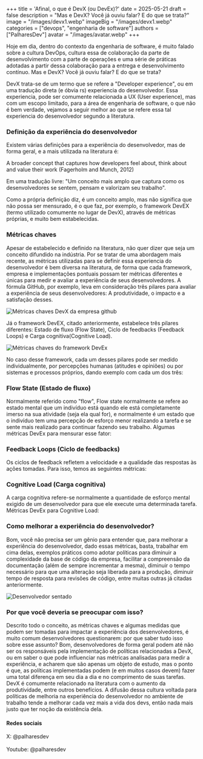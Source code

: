 +++
title = 'Afinal, o que é DevX (ou DevEx)?'
date = 2025-05-21
draft = false
description = "Mas e DevX? Você já ouviu falar? E do que se trata?"
image = "/images/devx1.webp"
imageBig = "/images/devx1.webp"
categories = ["devops", "engenharia de software"]
authors = ["PalharesDev"]
avatar = "/images/avatar.webp"
+++

Hoje em dia, dentro do contexto da engenharia de software, é muito falado sobre a cultura DevOps, cultura essa de colaboração da parte de desenvolvimento com a parte de operações e uma série de práticas adotadas a partir dessa colaboração para a entrega e desenvolvimento contínuo. Mas e DevX? Você já ouviu falar? E do que se trata?

DevX trata-se de um termo que se refere a "Developer experience", ou em uma tradução direta (e óbvia rs) experiencia do desenvolvedor. Essa experiencia, pode ser comumente relacionada a UX (User experience), mas com um escopo limitado, para a área de engenharia de software, o que não é bem verdade, vejamos a seguir melhor ao que se refere essa tal experiencia do desenvolvedor segundo a literatura.

### Definição da experiência do desenvolvedor
Existem várias definições para a experiência do desenvolvedor, mas de forma geral, e a mais utilizada na literatura é:

A broader concept that captures how developers feel about, think about and value their work (Fagerholm and Munch, 2012)

Em uma tradução livre: "Um conceito mais amplo que captura como os desenvolvedores se sentem, pensam e valorizam seu trabalho".

Como a própria definição diz, é um conceito amplo, mas não significa que não possa ser mensurado, é o que faz, por exemplo, o framework DevEX (termo utilizado comumente no lugar de DevX), através de métricas próprias, e muito bem estabelecidas.

### Métricas chaves
Apesar de estabelecido e definido na literatura, não quer dizer que seja um conceito difundido na indústria. Por se tratar de uma abordagem mais recente, as métricas utilizadas para se definir essa experiencia do desenvolvedor é bem diversa na literatura, de forma que cada framework, empresa e implementações pontuais possam ter métricas diferentes e únicas para medir e avaliar a experiência de seus desenvolvedores. A fórmula GitHub, por exemplo, leva em consideração três pilares para avaliar a experiência de seus desenvolvedores: A produtividade, o impacto e a satisfação desses.

![Métricas chaves DevX da empresa github](/images/devx2.webp)

Já o framework DevEX, citado anteriormente, estabelece três pilares diferentes: Estado de fluxo (Flow State), Ciclo de feedbacks (Feedback Loops) e Carga cognitiva(Cognitive Load).

![Métricas chaves do framework DevEx](/images/devx3.webp)

No caso desse framework, cada um desses pilares pode ser medido individualmente, por percepções humanas (atitudes e opiniões) ou por sistemas e processos próprios, dando exemplo com cada um dos três:

### Flow State (Estado de fluxo)

Normalmente referido como "flow", Flow state normalmente se refere ao estado mental que um indivíduo está quando ele está completamente imerso na sua atividade (seja ela qual for), e normalmente é um estado que o indivíduo tem uma percepção de esforço menor realizando a tarefa e se sente mais realizado para continuar fazendo seu trabalho. Algumas métricas DevEx para mensurar esse fator:

### Feedback Loops (Ciclo de feedbacks)

Os ciclos de feedback refletem a velocidade e a qualidade das respostas às ações tomadas. Para isso, temos as seguintes métricas:

### Cognitive Load (Carga cognitiva)

A carga cognitiva refere-se normalmente a quantidade de esforço mental exigido de um desenvolvedor para que ele execute uma determinada tarefa. Métricas DevEx para Cognitive Load:

### Como melhorar a experiência do desenvolvedor?

Bom, você não precisa ser um gênio para entender que, para melhorar a experiência do desenvolvedor, dado essas métricas, basta, trabalhar em cima delas, exemplos práticos como adotar políticas para diminuir a complexidade da base de código da empresa, facilitar  a compreensão da documentação (além de sempre incrementar a mesma), diminuir o tempo necessário para que uma alteração seja liberada para a produção, diminuir tempo de resposta para revisões de código, entre muitas outras já citadas anteriormente.

![Desenvolvedor sentado](/images/devx4.webp)

### Por que você deveria se preocupar com isso?

Descrito todo o conceito, as métricas chaves e algumas medidas que podem ser tomadas para impactar a experiência dos desenvolvedores, é muito comum desenvolvedores questionarem: por que saber tudo isso sobre esse assunto? Bom, desenvolvedores de forma geral podem até não ser os responsáveis pela implementação de políticas relacionadas a DevX, ou em saber o que pode influenciar nas métricas analisadas para medir a experiência, e acharem que são apenas um objeto de estudo, mas o ponto é que, as políticas implementadas podem (e em muitos casos devem) fazer uma total diferença em seu dia a dia e no comprimento de suas tarefas.
DevX é comumente relacionado na literatura com o aumento da produtividade, entre outros benefícios. A difusão dessa cultura voltada para políticas de melhoria na experiência do desenvolvedor no ambiente de trabalho tende a melhorar cada vez mais a vida dos devs, então nada mais justo que ter noção da existência dela.

#### Redes sociais
X: @palharesdev <br>  
Youtube: @palharesdev  <br>  
<!-- Instagram: @palharesdev  <br> --> 